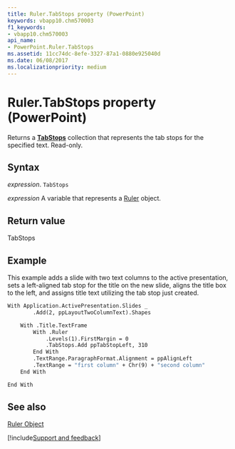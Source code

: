 ```yaml
---
title: Ruler.TabStops property (PowerPoint)
keywords: vbapp10.chm570003
f1_keywords:
- vbapp10.chm570003
api_name:
- PowerPoint.Ruler.TabStops
ms.assetid: 11cc74dc-8efe-3327-87a1-0880e925040d
ms.date: 06/08/2017
ms.localizationpriority: medium
---
```



# Ruler.TabStops property (PowerPoint)

Returns a **[TabStops](PowerPoint.TabStops.md)** collection that represents the tab stops for the specified text. Read-only.


## Syntax

_expression_. `TabStops`

_expression_ A variable that represents a [Ruler](PowerPoint.Ruler.md) object.


## Return value

TabStops


## Example

This example adds a slide with two text columns to the active presentation, sets a left-aligned tab stop for the title on the new slide, aligns the title box to the left, and assigns title text utilizing the tab stop just created.


```vb
With Application.ActivePresentation.Slides _
        .Add(2, ppLayoutTwoColumnText).Shapes

    With .Title.TextFrame
        With .Ruler
            .Levels(1).FirstMargin = 0
            .TabStops.Add ppTabStopLeft, 310
        End With
        .TextRange.ParagraphFormat.Alignment = ppAlignLeft
        .TextRange = "first column" + Chr(9) + "second column"
    End With

End With
```


## See also


[Ruler Object](PowerPoint.Ruler.md)

[!include[Support and feedback](~/includes/feedback-boilerplate.md)]
